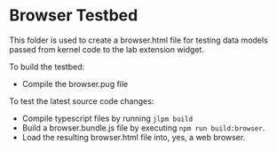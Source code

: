 # Browser Testbed

This folder is used to create a browser.html file for testing data
models passed from kernel code to the lab extension widget.

To build the testbed:
* Compile the browser.pug file

To test the latest source code changes:
* Compile typescript files by running ```jlpm build```
* Build a browser.bundle.js file by executing ```npm run build:browser```.
* Load the resulting browser.html file into, yes, a web browser.
